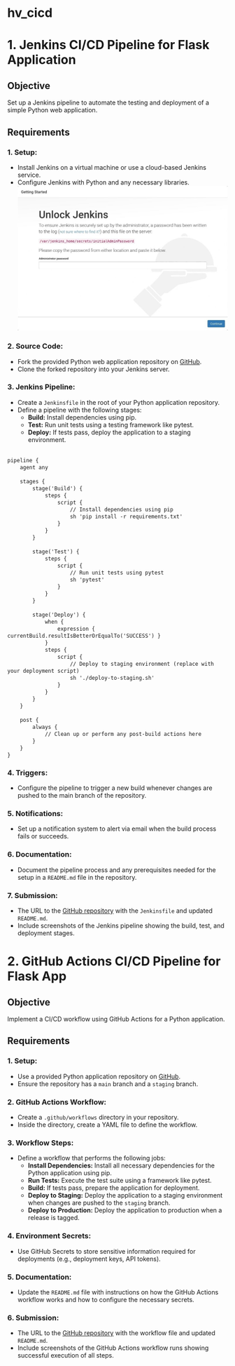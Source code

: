 # hv_cicd

# 1. Jenkins CI/CD Pipeline for Flask Application

## Objective

Set up a Jenkins pipeline to automate the testing and deployment of a simple Python web application.

## Requirements

### 1. Setup:

- Install Jenkins on a virtual machine or use a cloud-based Jenkins service.
- Configure Jenkins with Python and any necessary libraries.
![setup](setup-jenkins-01-unlock-jenkins-page.jpg)

### 2. Source Code:

- Fork the provided Python web application repository on [GitHub](https://github.com/Sadashiva84/hv_cicd).
- Clone the forked repository into your Jenkins server.

### 3. Jenkins Pipeline:

- Create a `Jenkinsfile` in the root of your Python application repository.
- Define a pipeline with the following stages:
  - **Build:** Install dependencies using pip.
  - **Test:** Run unit tests using a testing framework like pytest.
  - **Deploy:** If tests pass, deploy the application to a staging environment.
 
```

pipeline {
    agent any

    stages {
        stage('Build') {
            steps {
                script {
                    // Install dependencies using pip
                    sh 'pip install -r requirements.txt'
                }
            }
        }

        stage('Test') {
            steps {
                script {
                    // Run unit tests using pytest
                    sh 'pytest'
                }
            }
        }

        stage('Deploy') {
            when {
                expression { currentBuild.resultIsBetterOrEqualTo('SUCCESS') }
            }
            steps {
                script {
                    // Deploy to staging environment (replace with your deployment script)
                    sh './deploy-to-staging.sh'
                }
            }
        }
    }

    post {
        always {
            // Clean up or perform any post-build actions here
        }
    }
}

```

### 4. Triggers:

- Configure the pipeline to trigger a new build whenever changes are pushed to the main branch of the repository.

### 5. Notifications:

- Set up a notification system to alert via email when the build process fails or succeeds.

### 6. Documentation:

- Document the pipeline process and any prerequisites needed for the setup in a `README.md` file in the repository.

### 7. Submission:

- The URL to the [GitHub repository](provide-repo-url) with the `Jenkinsfile` and updated `README.md`.
- Include screenshots of the Jenkins pipeline showing the build, test, and deployment stages.


# 2. GitHub Actions CI/CD Pipeline for Flask App

## Objective

Implement a CI/CD workflow using GitHub Actions for a Python application.

## Requirements

### 1. Setup:

- Use a provided Python application repository on [GitHub](https://github.com/Sadashiva84/hv_cicd).
- Ensure the repository has a `main` branch and a `staging` branch.

### 2. GitHub Actions Workflow:

- Create a `.github/workflows` directory in your repository.
- Inside the directory, create a YAML file to define the workflow.

### 3. Workflow Steps:

- Define a workflow that performs the following jobs:
  - **Install Dependencies:** Install all necessary dependencies for the Python application using pip.
  - **Run Tests:** Execute the test suite using a framework like pytest.
  - **Build:** If tests pass, prepare the application for deployment.
  - **Deploy to Staging:** Deploy the application to a staging environment when changes are pushed to the `staging` branch.
  - **Deploy to Production:** Deploy the application to production when a release is tagged.

### 4. Environment Secrets:

- Use GitHub Secrets to store sensitive information required for deployments (e.g., deployment keys, API tokens).

### 5. Documentation:

- Update the `README.md` file with instructions on how the GitHub Actions workflow works and how to configure the necessary secrets.

### 6. Submission:

- The URL to the [GitHub repository](provide-repo-url) with the workflow file and updated `README.md`.
- Include screenshots of the GitHub Actions workflow runs showing successful execution of all steps.

